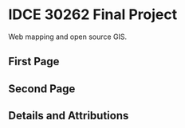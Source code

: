 # IDCE 30262 Final Project
Web mapping and open source GIS.

## First Page

## Second Page


## Details and Attributions
